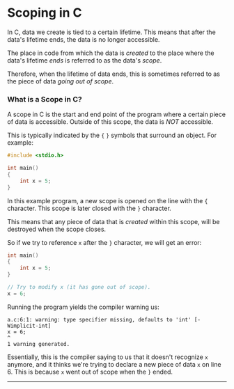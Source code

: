 # Scoping in C

In C, data we create is tied to a certain lifetime. This means that after the data's lifetime ends, the data is no longer accessible.

The place in code from which the data is _created_ to the place where the data's lifetime _ends_ is referred to as the data's _scope_.

Therefore, when the lifetime of data ends, this is sometimes referred to as the piece of data _going out of scope_.

### What is a Scope in C?

A scope in C is the start and end point of the program where a certain piece of data is accessible. Outside of this scope, the data is _NOT_ accessible.

This is typically indicated by the ```{``` ```}``` symbols that surround an object. For example:

```C
#include <stdio.h>

int main()
{
    int x = 5;
}
```

In this example program, a new scope is opened on the line with the ```{``` character. This scope is later closed with the ```}``` character.

This means that any piece of data that is _created_ within this scope, will be destroyed when the scope closes.

So if we try to reference ```x``` after the ```}``` character, we will get an error:

```C
int main()
{
    int x = 5;
}

// Try to modify x (it has gone out of scope).
x = 6;
```

Running the program yields the compiler warning us:
```
a.c:6:1: warning: type specifier missing, defaults to 'int' [-Wimplicit-int]
x = 6;
^
1 warning generated.
```

Essentially, this is the compiler saying to us that it doesn't recognize ```x``` anymore, and it thinks we're trying to declare a new piece of data ```x``` on line 6. This is because ```x``` went out of scope when the ```}``` ended.

---
